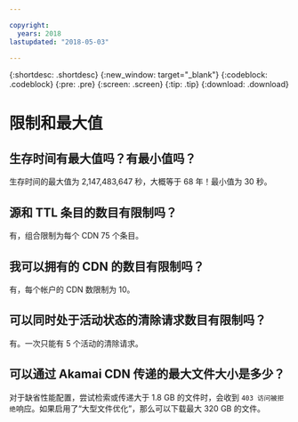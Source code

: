```yaml
---

copyright:
  years: 2018
lastupdated: "2018-05-03"

---
```


{:shortdesc: .shortdesc}
{:new_window: target="_blank"}
{:codeblock: .codeblock}
{:pre: .pre}
{:screen: .screen}
{:tip: .tip}
{:download: .download}

# 限制和最大值

## 生存时间有最大值吗？有最小值吗？

生存时间的最大值为 2,147,483,647 秒，大概等于 68 年！最小值为 30 秒。

## 源和 TTL 条目的数目有限制吗？

有，组合限制为每个 CDN 75 个条目。

## 我可以拥有的 CDN 的数目有限制吗？

有，每个帐户的 CDN 数限制为 10。

## 可以同时处于活动状态的清除请求数目有限制吗？
有。一次只能有 5 个活动的清除请求。

## 可以通过 Akamai CDN 传递的最大文件大小是多少？

对于缺省性能配置，尝试检索或传递大于 1.8 GB 的文件时，会收到 `403 访问被拒绝`响应。如果启用了“大型文件优化”，那么可以下载最大 320 GB 的文件。
